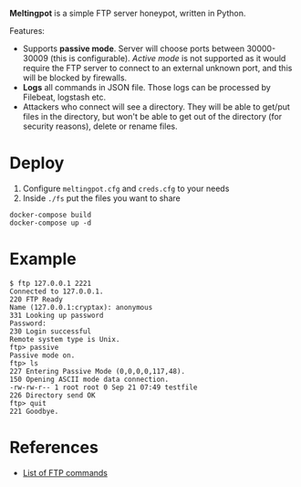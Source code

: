 **Meltingpot** is a simple FTP server honeypot, written in Python.

Features:

- Supports **passive mode**. Server will choose ports between 30000-30009 (this is configurable). *Active mode* is not supported as it would require the FTP server to connect to an external unknown port, and this will be blocked by firewalls.
- **Logs** all commands in JSON file. Those logs can be processed by Filebeat, logstash etc.
- Attackers who connect will see a directory. They will be able to get/put files in the directory, but won't be able to get out of the directory (for security reasons), delete or rename files.

# Deploy

1. Configure `meltingpot.cfg` and `creds.cfg` to  your needs
2. Inside `./fs` put the files you want to share

```
docker-compose build
docker-compose up -d
```

# Example

```
$ ftp 127.0.0.1 2221
Connected to 127.0.0.1.
220 FTP Ready
Name (127.0.0.1:cryptax): anonymous
331 Looking up password
Password:
230 Login successful
Remote system type is Unix.
ftp> passive
Passive mode on.
ftp> ls
227 Entering Passive Mode (0,0,0,0,117,48).
150 Opening ASCII mode data connection.
-rw-rw-r-- 1 root root 0 Sep 21 07:49 testfile
226 Directory send OK
ftp> quit
221 Goodbye.
```


# References

- [List of FTP commands](https://en.wikipedia.org/wiki/List_of_FTP_commands)







